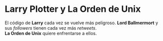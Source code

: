 # Larry Plotter y La Orden de Unix

El código de **Larry** cada vez se vuelve más peligroso.
**Lord Ballmermort** y sus *followers* tienen cada vez más *retweets*.	
**La Orden de Unix** quiere enfrentarse a ellos.
